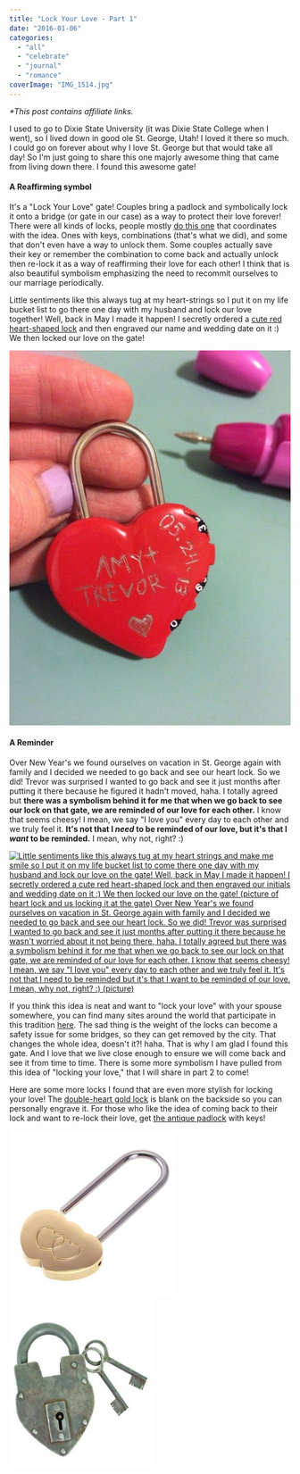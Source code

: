 ```yaml
---
title: "Lock Your Love - Part 1"
date: "2016-01-06"
categories: 
  - "all"
  - "celebrate"
  - "journal"
  - "romance"
coverImage: "IMG_1514.jpg"
---
```


_\*This post contains affiliate links._

I used to go to Dixie State University (it was Dixie State College when I went), so I lived down in good ole St. George, Utah! I loved it there so much. I could go on forever about why I love St. George but that would take all day! So I'm just going to share this one majorly awesome thing that came from living down there. I found this awesome gate!

#### A Reaffirming symbol

It's a "Lock Your Love" gate! Couples bring a padlock and symbolically lock it onto a bridge (or gate in our case) as a way to protect their love forever! There were all kinds of locks, people mostly [do this one](http://lovelocksonline.com/) that coordinates with the idea. Ones with keys, combinations (that's what we did), and some that don't even have a way to unlock them. Some couples actually save their key or remember the combination to come back and actually unlock then re-lock it as a way of reaffirming their love for each other! I think that is also beautiful symbolism emphasizing the need to recommit ourselves to our marriage periodically.

Little sentiments like this always tug at my heart-strings so I put it on my life bucket list to go there one day with my husband and lock our love together! Well, back in May I made it happen! I secretly ordered a [cute red heart-shaped lock](https://amzn.to/2HkckWp) and then engraved our name and wedding date on it :) We then locked our love on the gate!

[![lock your love, love locks, love lock, locking your love, commitment in marriage, symbols of commitment, strength in marriage, newlywed tips, marriage helps, marriage inspirations, lock your love gate, lock your love bridge](images/IMG_4039.jpg)](http://freshlymarried.com/wp-content/uploads/2016/01/IMG_4039.jpg)

#### A Reminder

Over New Year's we found ourselves on vacation in St. George again with family and I decided we needed to go back and see our heart lock. So we did! Trevor was surprised I wanted to go back and see it just months after putting it there because he figured it hadn't moved, haha. I totally agreed but **there was a symbolism behind it for me that when we go back to see our lock on that gate, we are reminded of our love for each other.** I know that seems cheesy! I mean, we say "I love you" every day to each other and we truly feel it. **It's not that I _need_ to be reminded of our love, but it's that I _want_ to be reminded.** I mean, why not, right? :)

[![Little sentiments like this always tug at my heart strings and make me smile so I put it on my life bucket list to come there one day with my husband and lock our love on the gate! Well, back in May I made it happen! I secretly ordered a cute red heart-shaped lock and then engraved our initials and wedding date on it :) We then locked our love on the gate! (picture of heart lock and us locking it at the gate) Over New Year's we found ourselves on vacation in St. George again with family and I decided we needed to go back and see our heart lock. So we did! Trevor was surprised I wanted to go back and see it just months after putting it there because he wasn't worried about it not being there, haha. I totally agreed but there was a symbolism behind it for me that when we go back to see our lock on that gate, we are reminded of our love for each other. I know that seems cheesy! I mean, we say "I love you" every day to each other and we truly feel it. It's not that I need to be reminded but it's that I want to be reminded of our love. I mean, why not, right? :) (picture)](images/IMG_1929.jpg)](http://freshlymarried.com/wp-content/uploads/2016/01/IMG_1929.jpg)

If you think this idea is neat and want to "lock your love" with your spouse somewhere, you can find many sites around the world that participate in this tradition [here](https://www.pacsafe.com/blog/how-to-lock-your-love/). The sad thing is the weight of the locks can become a safety issue for some bridges, so they can get removed by the city. That changes the whole idea, doesn't it?! haha. That is why I am glad I found this gate. And I love that we live close enough to ensure we will come back and see it from time to time. There is some more symbolism I have pulled from this idea of "locking your love," that I will share in part 2 to come!

Here are some more locks I found that are even more stylish for locking your love! The [double-heart gold lock](https://amzn.to/2qP0ZGF) is blank on the backside so you can personally engrave it. For those who like the idea of coming back to their lock and want to re-lock their love, get [the antique padlock](https://amzn.to/2K0O6SG) with keys!

![](images/612brUw9xkL._SL1200_-300x300.jpg)         ![](images/617LX7JygoL._SL1020_-256x300.jpg)
